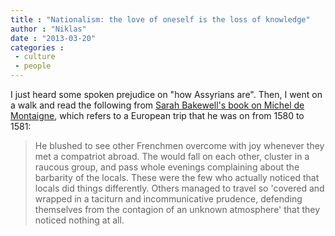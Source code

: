 ```yaml
---
title : "Nationalism: the love of oneself is the loss of knowledge"
author : "Niklas"
date : "2013-03-20"
categories : 
 - culture
 - people
---
```


I just heard some spoken prejudice on "how Assyrians are". Then, I went on a walk and read the following from [Sarah Bakewell's book on Michel de Montaigne](http://www.goodreads.com/book/show/7624457-how-to-live), which refers to a European trip that he was on from 1580 to 1581:

> He blushed to see other Frenchmen overcome with joy whenever they met a compatriot abroad. The would fall on each other, cluster in a raucous group, and pass whole evenings complaining about the barbarity of the locals. These were the few who actually noticed that locals did things differently. Others managed to travel so 'covered and wrapped in a taciturn and incommunicative prudence, defending themselves from the contagion of an unknown atmosphere' that they noticed nothing at all.
